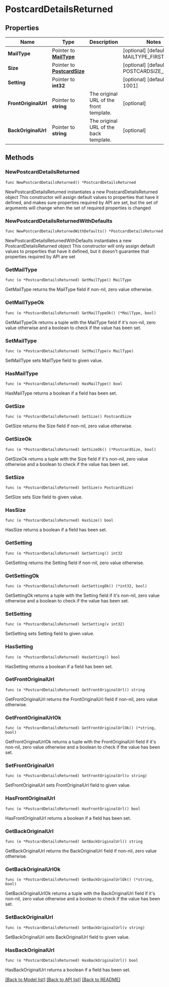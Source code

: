 # PostcardDetailsReturned

## Properties

Name | Type | Description | Notes
------------ | ------------- | ------------- | -------------
**MailType** | Pointer to [**MailType**](MailType.md) |  | [optional] [default to MAILTYPE_FIRST_CLASS]
**Size** | Pointer to [**PostcardSize**](PostcardSize.md) |  | [optional] [default to POSTCARDSIZE__4X6]
**Setting** | Pointer to **int32** |  | [optional] [default to 1001]
**FrontOriginalUrl** | Pointer to **string** | The original URL of the front template. | [optional] 
**BackOriginalUrl** | Pointer to **string** | The original URL of the back template. | [optional] 

## Methods

### NewPostcardDetailsReturned

`func NewPostcardDetailsReturned() *PostcardDetailsReturned`

NewPostcardDetailsReturned instantiates a new PostcardDetailsReturned object
This constructor will assign default values to properties that have it defined,
and makes sure properties required by API are set, but the set of arguments
will change when the set of required properties is changed

### NewPostcardDetailsReturnedWithDefaults

`func NewPostcardDetailsReturnedWithDefaults() *PostcardDetailsReturned`

NewPostcardDetailsReturnedWithDefaults instantiates a new PostcardDetailsReturned object
This constructor will only assign default values to properties that have it defined,
but it doesn't guarantee that properties required by API are set

### GetMailType

`func (o *PostcardDetailsReturned) GetMailType() MailType`

GetMailType returns the MailType field if non-nil, zero value otherwise.

### GetMailTypeOk

`func (o *PostcardDetailsReturned) GetMailTypeOk() (*MailType, bool)`

GetMailTypeOk returns a tuple with the MailType field if it's non-nil, zero value otherwise
and a boolean to check if the value has been set.

### SetMailType

`func (o *PostcardDetailsReturned) SetMailType(v MailType)`

SetMailType sets MailType field to given value.

### HasMailType

`func (o *PostcardDetailsReturned) HasMailType() bool`

HasMailType returns a boolean if a field has been set.

### GetSize

`func (o *PostcardDetailsReturned) GetSize() PostcardSize`

GetSize returns the Size field if non-nil, zero value otherwise.

### GetSizeOk

`func (o *PostcardDetailsReturned) GetSizeOk() (*PostcardSize, bool)`

GetSizeOk returns a tuple with the Size field if it's non-nil, zero value otherwise
and a boolean to check if the value has been set.

### SetSize

`func (o *PostcardDetailsReturned) SetSize(v PostcardSize)`

SetSize sets Size field to given value.

### HasSize

`func (o *PostcardDetailsReturned) HasSize() bool`

HasSize returns a boolean if a field has been set.

### GetSetting

`func (o *PostcardDetailsReturned) GetSetting() int32`

GetSetting returns the Setting field if non-nil, zero value otherwise.

### GetSettingOk

`func (o *PostcardDetailsReturned) GetSettingOk() (*int32, bool)`

GetSettingOk returns a tuple with the Setting field if it's non-nil, zero value otherwise
and a boolean to check if the value has been set.

### SetSetting

`func (o *PostcardDetailsReturned) SetSetting(v int32)`

SetSetting sets Setting field to given value.

### HasSetting

`func (o *PostcardDetailsReturned) HasSetting() bool`

HasSetting returns a boolean if a field has been set.

### GetFrontOriginalUrl

`func (o *PostcardDetailsReturned) GetFrontOriginalUrl() string`

GetFrontOriginalUrl returns the FrontOriginalUrl field if non-nil, zero value otherwise.

### GetFrontOriginalUrlOk

`func (o *PostcardDetailsReturned) GetFrontOriginalUrlOk() (*string, bool)`

GetFrontOriginalUrlOk returns a tuple with the FrontOriginalUrl field if it's non-nil, zero value otherwise
and a boolean to check if the value has been set.

### SetFrontOriginalUrl

`func (o *PostcardDetailsReturned) SetFrontOriginalUrl(v string)`

SetFrontOriginalUrl sets FrontOriginalUrl field to given value.

### HasFrontOriginalUrl

`func (o *PostcardDetailsReturned) HasFrontOriginalUrl() bool`

HasFrontOriginalUrl returns a boolean if a field has been set.

### GetBackOriginalUrl

`func (o *PostcardDetailsReturned) GetBackOriginalUrl() string`

GetBackOriginalUrl returns the BackOriginalUrl field if non-nil, zero value otherwise.

### GetBackOriginalUrlOk

`func (o *PostcardDetailsReturned) GetBackOriginalUrlOk() (*string, bool)`

GetBackOriginalUrlOk returns a tuple with the BackOriginalUrl field if it's non-nil, zero value otherwise
and a boolean to check if the value has been set.

### SetBackOriginalUrl

`func (o *PostcardDetailsReturned) SetBackOriginalUrl(v string)`

SetBackOriginalUrl sets BackOriginalUrl field to given value.

### HasBackOriginalUrl

`func (o *PostcardDetailsReturned) HasBackOriginalUrl() bool`

HasBackOriginalUrl returns a boolean if a field has been set.


[[Back to Model list]](../README.md#documentation-for-models) [[Back to API list]](../README.md#documentation-for-api-endpoints) [[Back to README]](../README.md)


